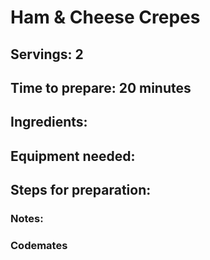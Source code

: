 # Ham & Cheese Crepes

## Servings: 2 

## Time to prepare: 20 minutes

## Ingredients:


## Equipment needed:


## Steps for preparation:



### Notes:



### Codemates #
